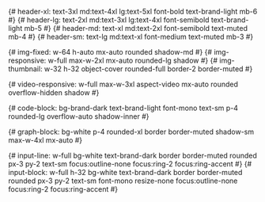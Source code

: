 {# header-xl: text-3xl md:text-4xl lg:text-5xl font-bold text-brand-light mb-6 #}
{# header-lg: text-2xl md:text-3xl lg:text-4xl font-semibold text-brand-light mb-5 #}
{# header-md: text-xl md:text-2xl font-semibold text-muted mb-4 #}
{# header-sm: text-lg md:text-xl font-medium text-muted mb-3 #}

{# img-fixed: w-64 h-auto mx-auto rounded shadow-md #}
{# img-responsive: w-full max-w-2xl mx-auto rounded-lg shadow #}
{# img-thumbnail: w-32 h-32 object-cover rounded-full border-2 border-muted #}

{# video-responsive: w-full max-w-3xl aspect-video mx-auto rounded overflow-hidden shadow #}

{# code-block: bg-brand-dark text-brand-light font-mono text-sm p-4 rounded-lg overflow-auto shadow-inner #}

{# graph-block: bg-white p-4 rounded-xl border border-muted shadow-sm max-w-4xl mx-auto #}


{# input-line: w-full bg-white text-brand-dark border border-muted rounded px-3 py-2 text-sm focus:outline-none focus:ring-2 focus:ring-accent #}
{# input-block: w-full h-32 bg-white text-brand-dark border border-muted rounded px-3 py-2 text-sm font-mono resize-none focus:outline-none focus:ring-2 focus:ring-accent #}

